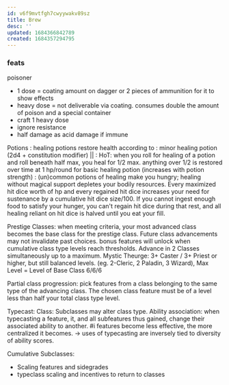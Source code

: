 ```yaml
---
id: v6f9mvtfgh7cwyywakv89sz
title: Brew
desc: ''
updated: 1684366842789
created: 1684357294795
---
```

### feats
poisoner
- 1 dose = coating amount on dagger or 2 pieces of ammunition for it to show effects
- heavy dose = not deliverable via coating. consumes double the amount of poison and a special container
- craft 1 heavy dose
- ignore resistance
- half damage as acid damage if immune

Potions
: healing potions restore health according to : minor healing potion (2d4 + constitution modifier) ||
: HoT: when you roll for healing of a potion and roll beneath half max, you heal for 1/2 max.
  anything over 1/2 is restored over time at 1 hp/round for basic healing potion (increases with potion strength)
: (un)common potions of healing make you hungry;  healing without magical support depletes your bodily resources.
  Every maximized hit dice worth of hp and every regained hit dice increases your need for sustenance by a cumulative hit dice size/100.
  If you cannot ingest enough food to satisfy your hunger, you can't regain hit dice during that rest, and all healing reliant on hit dice is halved until you eat your fill.

Prestige Classes: when meeting criteria, your most advanced class becomes the base class for the prestige class. Future class advancements may not invalidate past choices.
  bonus features will unlock when cumulative class type levels reach thresholds.
  Advance in 2 Classes simultaneously up to a maximum.
  Mystic Theurge: 3+ Caster / 3+ Priest or higher, but still balanced levels. (eg. 2-Cleric, 2 Paladin, 3 Wizard), Max Level = Level of Base Class
    6/6/6

Partial class progression:
  pick features from a class belonging to the same type of the advancing class. The chosen class feature must be of a level less than half your total class type level.

Typecast:
  Class: Subclasses may alter class type.
  Ability association: when typecasting a feature, it, and all subfeatures thus gained, change their associated ability to another.
  #i features become less effective, the more centralized it becomes.
  -> uses of typecasting are inversely tied to diversity of ability scores.

Cumulative Subclasses:
  - Scaling features and sidegrades
  - typeclass scaling and incentives to return to classes